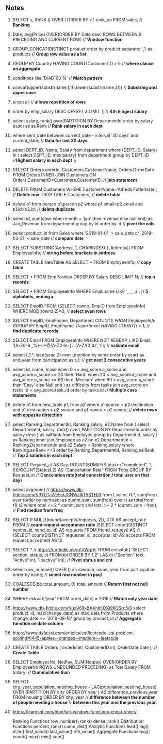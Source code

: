 ## Notes

1. SELECT v, RANK () OVER ( ORDER BY v ) rank_no FROM sales; // **Ranking**

2. Date, avg(Price) OVER(ORDER BY Date desc ROWS BETWEEN 6 PRECEDING AND CURRENT ROW) // **Window function**

3. GROUP_CONCAT(DISTINCT product order by product separator ',') as products // **Group row value as a list**

4. GROUP BY Country HAVING COUNT(CustomerID) > 5 // **where clause on aggregate**

5. conditions like 'DIAB100 %' // **Match pattern**

6. concat(upper(substr(name,1,1)),lower(substr(name,2)))  // **Substring and upper case**

7. union all  // **allows repetition of rows**

8. order by emp_salary DESC OFFSET 3 LIMIT 1; // **4th hihgest salary**

9. select salary, rank() over(PARTITION BY DepartmentId order by salary desc) as salRank  // **Rank salary in each dept**

10. where sent_date between current_date - interval '30 days' and current_date; // **Data for last 30 days**

11. select DEPT_ID, Name, Salary from department where (DEPT_ID, Salary) in (
        select DEPT_ID, max(salary) from department 
        group by DEPT_ID                              //**Highest salary in each dept**
    );                    

12. SELECT Orders.orderId, Customers.CustomerName, Orders.OrderDate
    FROM Orders
    INNER JOIN Customers ON Orders.CustomerID=Customers.CustomerID;  // **join statement**

13. DELETE FROM Customers WHERE CustomerName='Alfreds Futterkiste'; // **Delete row**
    DROP TABLE Customers; // **delete table**

13. delete p1 from person p1,person p2 
    where p1.email=p2.email and p1.id>p2.id; // **delete duplicate**

14. select id, 
        sum(case when month = 'jan' 
            then revenue 
            else null 
            end) as Jan_Revenue
    from department
    group by id
    order by id                             // **pivot the cols**

15. select product_id from Sales where '2019-01-01' > sale_date or '2019-03-31' < sale_date // **compare date**

16. SELECT SUBSTRING(Address, 1, CHARINDEX('(',Address)) FROM EmployeeInfo;  // **string before brackets in address**

17. CREATE TABLE NewTable AS SELECT * FROM EmployeeInfo; // **copy table**

18. SELECT * FROM EmpPosition ORDER BY Salary DESC LIMIT N;  // **top n records**

19. SELECT * FROM EmployeeInfo WHERE EmpLname LIKE '____a'; // **5 alphabets, ending a**

20. SELECT EmpID FROM (SELECT rowno, EmpID from EmployeeInfo) WHERE MOD(rowno,2)=0; // **select even rows**

21. SELECT EmpID, EmpFname, Department COUNT(*) 
    FROM EmployeeInfo 
    GROUP BY EmpID, EmpFname, Department HAVING COUNT(*) > 1; // **find duplicate records**

22. SELECT Email FROM EmployeeInfo 
    WHERE NOT REGEXP_LIKE(Email, ‘[A-Z0-9._%+-]+@[A-Z0-9.-]+.[A-Z]{2,4}’, ‘i’); // **validate email**

23. select t_1.*, lead(year, 2) over (partition by name order by year) as end_year
    from participation as t_1;                                                  // **get next 2 consecutive years**

24. select id, name, 
	(case 
     when 0 <= avg_score.a_score and avg_score.a_score <= 20
     then 'Hard'
     when 20 < avg_score.a_score and avg_score.a_score <= 60
     then 'Medium' 
     when 60 < avg_score.a_score 
     then 'Easy'
     else Null
     end
    ) as difficulty
    from tasks join avg_score on tasks.id = avg_score.task_id
    order by tasks.id                                                       // **Multiple case statements**

25. delete p1 from new_table p1, trips p2
    where p1.source = p2.destination and p1.destination = p2.source and 
    p1.rowno > p2.rowno;                                                   // **delete rows with opposite dirtection**

26. select Ranking.DepartmentId, Ranking.salary, e2.Name from (
        select DepartmentId, salary, rank() over(
            PARTITION BY DepartmentId order by salary desc
        ) as salRank from Employee
        group by DepartmentId, salary
    ) as Ranking 
    inner join Employee as e2
    on  e2.DepartmentId = Ranking.DepartmentId 
    and e2.Salary = Ranking.salary 
    where Ranking.salRank <=3
    order by Ranking.DepartmentId, Ranking.salRank;                       // **Top 3 salaries in each dept**

27. SELECT Request_at AS Day,
    ROUND(SUM(IF(Status<>"completed", 1, 0))/COUNT(Status),2) AS "Cancellation Rate"
    FROM Trips
    GROUP BY Request_at                          // **Cancelation rate(total cancelation / total user on that day)**

28. select avg(num)     // https://www.db-fiddle.com/f/9YLGnWc5ctJGNWJfkT5STH/0
    from (
    select 
        t1.*,
        sum(freq) over (order by num asc) as cumm_sum,
        sum(freq) over () as total
    from t1) t2
    where total <= 2 * cumm_sum and
        total >= 2 * (cumm_sum - freq);               // **Find median from freq**



30. SELECT IFNULL((round(accepts/requests, 2)), 0.0) AS accept_rate
    FROM                                                            // **count request acceptance ratio**
        (SELECT count(DISTINCT sender_id, send_to_id) AS requests FROM friend_request) AS t1,
        (SELECT count(DISTINCT requester_id, accepter_id) AS accepts FROM request_accepted) AS t2 

31. SELECT *                         // https://dbfiddle.uk/mTxWrpVj
    FROM   crosstab(
        'SELECT section, status, ct
        FROM   tbl
        ORDER  BY 1,2'
   ) AS ct ("Section" text, "Active" int, "Inactive" int);  // **Pivot status and cnt**

32. select row_number() OVER () as rownum, name, year 
    from participation order by name;                      // **select row number in psql**

33. COALESCE(bb.total_amount, 0) total_amount             // **Return first not null number**

34. WHERE extract('year' FROM order_date) = 2019          // **Match only year date**

35. https://www.db-fiddle.com/f/uxV69xBAXhhfJXQ99QSrd5/0
    select product_id, max(change_date) as max_data
    from Products
    where change_date <= '2019-08-16' 
    group by product_id                                  // **Aggregate function on date column**

36. https://www.dsfaisal.com/articles/sql/leetcode-sql-problem-solving#1445-apples--oranges--medium---leetcode

37. CREATE TABLE Orders (
        orderId int,
        CustomerID int,
        OrderDate Date
    );                                                  // **Create Table**

38. SELECT EmployeeNo, NetPay, 
    SUM(Netpay) OVER(ORDER BY EmployeeNo ROWS UNBOUNDED PRECEDING) as TotalSalary 
    FROM Salary;                                        // **Cummulative Sum**

37. SELECT 	
        city,
        year,
        population_needing_house - LAG(population_needing_house)
        OVER (PARTITION BY city ORDER BY year ) AS difference_previous_year
    FROM housing 
    ORDER BY city, year                               //  **difference between the number of people needing a house** 
                                                      //  **between this year and the previous year.**

38. https://learnsql.com/blog/sql-window-functions-cheat-sheet/

    Ranking Functions
        row_number()
        rank()
        dense_rank()
    Distribution Functions
        percent_rank()
        cume_dist()
    Analytic Functions
        lead()
        lag()
        ntile()
        first_value()
        last_value()
        nth_value()
    Aggregate Functions
        avg()
        count()
        max()
        min()
        sum()
